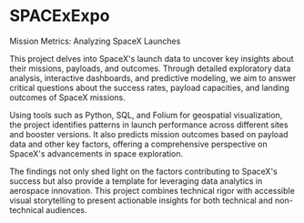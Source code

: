 # SPACExExpo
Mission Metrics: Analyzing SpaceX Launches


This project delves into SpaceX's launch data to uncover key insights about their missions, payloads, and outcomes. Through detailed exploratory data analysis, interactive dashboards, and predictive modeling, we aim to answer critical questions about the success rates, payload capacities, and landing outcomes of SpaceX missions.

Using tools such as Python, SQL, and Folium for geospatial visualization, the project identifies patterns in launch performance across different sites and booster versions. It also predicts mission outcomes based on payload data and other key factors, offering a comprehensive perspective on SpaceX's advancements in space exploration.

The findings not only shed light on the factors contributing to SpaceX's success but also provide a template for leveraging data analytics in aerospace innovation. This project combines technical rigor with accessible visual storytelling to present actionable insights for both technical and non-technical audiences.
